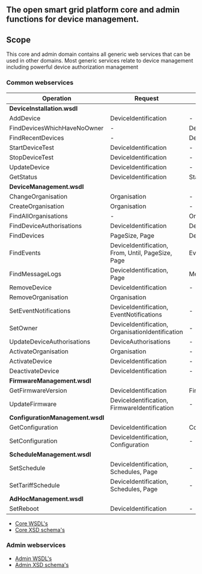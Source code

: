 ## The open smart grid platform core and admin functions for device management.

## Scope
This core and admin domain contains all generic web services that can be used in other domains. Most generic services relate to device management including powerful device authorization management

### Common webservices

| **Operation** | **Request** | **Response** |
| --- | --- | --- |
| **DeviceInstallation.wsdl** |
| AddDevice | DeviceIdentification | - |
| FindDevicesWhichHaveNoOwner | - | Devices |
| FindRecentDevices | - | Devices |
| StartDeviceTest | DeviceIdentification | - |
| StopDeviceTest | DeviceIdentification | - |
| UpdateDevice | DeviceIdentification | - |
| GetStatus | DeviceIdentification | Status |
| **DeviceManagement.wsdl** |
| ChangeOrganisation | Organisation | - |
| CreateOrganisation | Organisation | - |
| FindAllOrganisations | - | Organisations |
| FindDeviceAuthorisations | DeviceIdentification | DeviceAuthorisations |
| FindDevices | PageSize, Page | Devices, Page |
| FindEvents | DeviceIdentification, From, Until, PageSize, Page | Events, Page |
| FindMessageLogs | DeviceIdentification, Page | MessageLogPage |
| RemoveDevice | DeviceIdentification | - |
| RemoveOrganisation | Organisation |   |
| SetEventNotifications | DeviceIdentification, EventNotifications | - |
| SetOwner | DeviceIdentification, OrganisationIdentification | - |
| UpdateDeviceAuthorisations | DeviceAuthorisations | - |
| ActivateOrganisation | Organisation | - |
| ActivateDevice | DeviceIdentification | - |
| DeactivateDevice | DeviceIdentification | - |
| **FirmwareManagement.wsdl** |
| GetFirmwareVersion | DeviceIdentification | FirmwareVersion |
| UpdateFirmware | DeviceIdentification, FirmwareIdentification | - |
| **ConfigurationManagement.wsdl** |
| GetConfiguration | DeviceIdentification | Configuration |
| SetConfiguration | DeviceIdentification, Configuration | - |
| **ScheduleManagement.wsdl** |
| SetSchedule | DeviceIdentification, Schedules, Page | - |
| SetTariffSchedule | DeviceIdentification, Schedules, Page | - |
| **AdHocManagement.wsdl** |
| SetReboot | DeviceIdentification | - |

* [Core WSDL's](https://github.com/OSGP/Shared/tree/development/osgp-ws-core/src/main/resources)
* [Core XSD schema's](https://github.com/OSGP/Shared/tree/development/osgp-ws-core/src/main/resources/schemas)


### Admin webservices
* [Admin WSDL's](https://github.com/OSGP/Shared/tree/development/osgp-ws-admin/src/main/resources)
* [Admin XSD schema's](https://github.com/OSGP/Shared/tree/development/osgp-ws-admin/src/main/resources/schemas)
